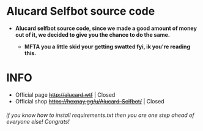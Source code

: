 # Alucard Selfbot source code
  - **Alucard selfbot source code, since we made a good amount of money out of it, we decided to give you the chance to do the same.**

    + **MFTA you a little skid your getting swatted fyi, ik you're reading this.**
  
# INFO
 - Official page ~~http://alucard.wtf~~ | Closed
 - Official shop ~~https://hexpay.gg/u/Alucard-Selfbot/~~ | Closed

###### if you know how to install requirements.txt then you are one step ahead of everyone else! Congrats!
